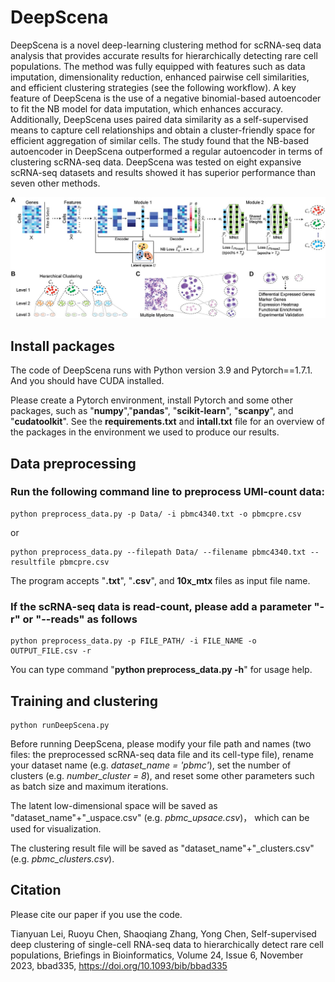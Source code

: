 # DeepScena
DeepScena is a novel deep-learning clustering method for scRNA-seq data analysis that provides accurate results for hierarchically detecting rare cell populations. The method was fully equipped with features such as data imputation, dimensionality reduction, enhanced pairwise cell similarities, and efficient clustering strategies (see the following workflow). A key feature of DeepScena is the use of a negative binomial-based autoencoder to fit the NB model for data imputation, which enhances accuracy. Additionally, DeepScena uses paired data similarity as a self-supervised means to capture cell relationships and obtain a cluster-friendly space for efficient aggregation of similar cells. The study found that the NB-based autoencoder in DeepScena outperformed a regular autoencoder in terms of clustering scRNA-seq data. DeepScena was tested on eight expansive scRNA-seq datasets and results showed it has superior performance than seven other methods.


![DeepScena Workflow and Application](DeepScena_Workflow.jpeg)



## Install packages
The code of DeepScena runs with Python version 3.9 and Pytorch==1.7.1. And you should have CUDA installed.

Please create a Pytorch environment, install Pytorch and some other packages, such as "**numpy**","**pandas**", "**scikit-learn**", "**scanpy**", and "**cudatoolkit**". See the __requirements.txt__ and __intall.txt__ file for an overview of the packages in the environment we used to produce our results.

## Data preprocessing

### Run the following command line to preprocess UMI-count data:
```
python preprocess_data.py -p Data/ -i pbmc4340.txt -o pbmcpre.csv
```
or 
```
python preprocess_data.py --filepath Data/ --filename pbmc4340.txt --resultfile pbmcpre.csv
```
The program accepts "**.txt**", "**.csv**", and **10x_mtx** files as input file name. 

### If the scRNA-seq data is read-count, please add a parameter "-r" or "--reads" as follows
```
python preprocess_data.py -p FILE_PATH/ -i FILE_NAME -o OUTPUT_FILE.csv -r
```
You can type command "**python preprocess_data.py -h**" for usage help. 

## Training and clustering

```
python runDeepScena.py
```
Before running DeepScena, please modify your file path and names (two files: the preprocessed scRNA-seq data file and its cell-type file), rename your dataset name (e.g. *dataset_name = 'pbmc'*), set the number of clusters (e.g. *number_cluster = 8*), and reset some other parameters such as batch size and maximum iterations. 

The latent low-dimensional space will be saved as "dataset_name"+"_uspace.csv" (e.g.  *pbmc_upsace.csv*)， which can be used for visualization.

The clustering result file will be saved as "dataset_name"+"_clusters.csv" (e.g.  *pbmc_clusters.csv*).

## Citation
Please cite our paper if you use the code.

Tianyuan Lei, Ruoyu Chen, Shaoqiang Zhang, Yong Chen, Self-supervised deep clustering of single-cell RNA-seq data to hierarchically detect rare cell populations, Briefings in Bioinformatics, Volume 24, Issue 6, November 2023, bbad335, https://doi.org/10.1093/bib/bbad335



